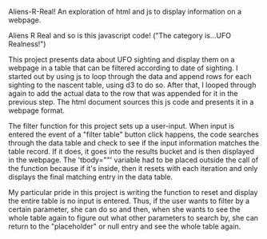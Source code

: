Aliens-R-Real! An exploration of html and js to display information on a webpage.

Aliens R Real and so is this javascript code! ("The category is...UFO Realness!")

This project presents data about UFO sighting and display them on a webpage in a table that can be filtered according to date of sighting. I started out by using js to loop through the data and append rows for each sighting to the nascent table, using d3 to do so. After that, I looped through again to add the actual data to the row that was appended for it in the previous step.  The html document sources this js code and presents it in a webpage format. 

The filter function for this project sets up a user-input. When input is entered the event of a "filter table" button click happens, the code searches through the data table and check to see if the input information matches the table record. If it does, it goes into the results bucket and is then displayed in the webpage. The 'tbody=""' variable had to be placed outside the call of the function because if it's inside, then it resets with each iteration and only displays the final matching entry in the data table. 

My particular pride in this project is writing the function to reset and display the entire table is no input is entered. Thus, if the user wants to filter by a certain parameter, she can do so and then, when she wants to see the whole table again to figure out what other parameters to search by, she can return to the "placeholder" or null entry and see the whole table again. 
